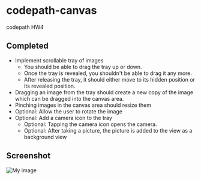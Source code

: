 codepath-canvas
===============

codepath HW4

Completed 
---

- Implement scrollable tray of images
  - You should be able to drag the tray up or down.
  - Once the tray is revealed, you shouldn't be able to drag it any more.
  - After releasing the tray, it should either move to its hidden position or its revealed position.
- Dragging an image from the tray should create a new copy of the image which can be dragged into the canvas area.
- Pinching images in the canvas area should resize them
- Optional: Allow the user to rotate the image 
- Optional: Add a camera icon to the tray
  - Optional: Tapping the camera icon opens the camera.
  - Optional: After taking a picture, the picture is added to the view as a background view
  

Screenshot
---

![My image](https://raw.githubusercontent.com/mariodelgado/codepath-canvas/master/screenshot.gif)

